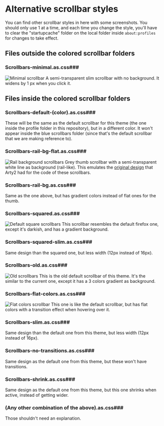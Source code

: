 # Alternative scrollbar styles
You can find other scrollbar styles in here with some screenshots. You should only use 1 at a time, and each time you change the style, you'll have to clear the "startupcache" folder on the local folder inside `about:profiles` for changes to take effect.

## Files outside the colored scrollbar folders

### Scrollbars-minimal.as.css### 
![Minimal scrollbar](https://i.imgur.com/eWYEmiU.png)
A semi-transparent slim scrollbar with no background. It widens by 1 px when you click it.

## Files inside the colored scrollbar folders

### Scrollbars-default-(color).as.css### 

These will be the same as the default scrollbar for this theme (the one inside the profile folder in this repository), but in a different color. It won't appear inside the blue scrollbars folder (since that's the default scrollbar that we are making reference to).

### Scrollbars-rail-bg-flat.as.css### 
![Rail background scrollbars](https://i.imgur.com/EFHFpRk.png)
Grey thumb scrollbar with a semi-transparent white line as background (rail-like). This emulates the [original design](https://gist.github.com/Arty2/fdf19aea2c601032410516f059d58eb1) that Arty2 had for the code of these scrollbars.

### Scrollbars-rail-bg.as.css### 
Same as the one above, but has gradient colors instead of flat ones for the thumb.

### Scrollbars-squared.as.css### 
![Default square scrollbars](https://i.imgur.com/JfopQbb.png)
This scrollbar resembles the default firefox one, except it's darkish, and has a gradient background.

### Scrollbars-squared-slim.as.css### 
Same design than the squared one, but less width (12px instead of 16px).

### Scrollbars-old.as.css### 
![Old scrollbars](https://i.imgur.com/2WBVmxY.png)
This is the old default scrollbar of this theme. It's the similar to the current one, except it has a 3 colors gradient as background.

### Scrollbars-flat-colors.as.css### 
![Flat colors scrollbar](https://i.imgur.com/s668zt7.png)
This one is like the default scrollbar, but has flat colors with a transition effect when hovering over it.

### Scrollbars-slim.as.css### 
Same design than the default one from this theme, but less width (12px instead of 16px).

### Scrollbars-no-transitions.as.css### 
Same design as the default one from this theme, but these won't have transitions.

### Scrollbars-shrink.as.css### 
Same design as the default one from this theme, but this one shrinks when active, instead of getting wider.

### (Any other combination of the above).as.css### 
Those shouldn't need an explanation.
